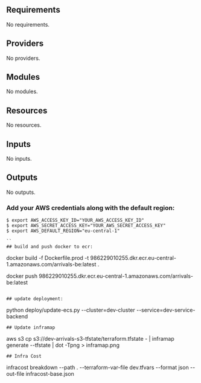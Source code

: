 <!-- BEGIN_TF_DOCS -->
## Requirements

No requirements.

## Providers

No providers.

## Modules

No modules.

## Resources

No resources.

## Inputs

No inputs.

## Outputs

No outputs.
<!-- END_TF_DOCS -->

### Add your AWS credentials along with the default region:
```
$ export AWS_ACCESS_KEY_ID="YOUR_AWS_ACCESS_KEY_ID"
$ export AWS_SECRET_ACCESS_KEY="YOUR_AWS_SECRET_ACCESS_KEY"
$ export AWS_DEFAULT_REGION="eu-central-1"

``
## build and push docker to ecr:
```
docker build -f Dockerfile.prod -t 986229010255.dkr.ecr.eu-central-1.amazonaws.com/arrivals-be:latest . 

docker push 986229010255.dkr.ecr.eu-central-1.amazonaws.com/arrivals-be:latest
```

## update deployment:
```
python deploy/update-ecs.py --cluster=dev-cluster --service=dev-service-backend

```
## Update inframap
```
aws s3 cp s3://dev-arrivals-s3-tfstate/terraform.tfstate - | inframap generate --tfstate | dot -Tpng > inframap.png
```
## Infra Cost
```
infracost breakdown --path . --terraform-var-file dev.tfvars --format json --out-file infracost-base.json
```
